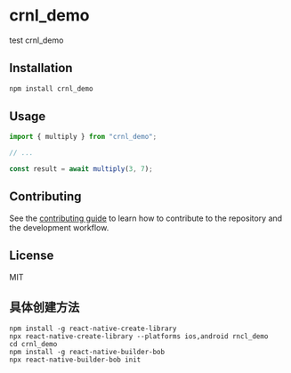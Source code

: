 # crnl_demo

test crnl_demo

## Installation

```sh
npm install crnl_demo
```

## Usage

```js
import { multiply } from "crnl_demo";

// ...

const result = await multiply(3, 7);
```

## Contributing

See the [contributing guide](CONTRIBUTING.md) to learn how to contribute to the repository and the development workflow.

## License

MIT


## 具体创建方法
```
npm install -g react-native-create-library
npx react-native-create-library --platforms ios,android rncl_demo
cd crnl_demo
npm install -g react-native-builder-bob
npx react-native-builder-bob init
```

